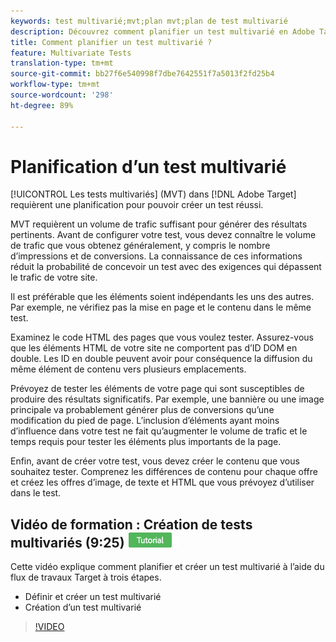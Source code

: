 ```yaml
---
keywords: test multivarié;mvt;plan mvt;plan de test multivarié
description: Découvrez comment planifier un test multivarié en Adobe Target afin de pouvoir créer un test réussi.
title: Comment planifier un test multivarié ?
feature: Multivariate Tests
translation-type: tm+mt
source-git-commit: bb27f6e540998f7dbe7642551f7a5013f2fd25b4
workflow-type: tm+mt
source-wordcount: '298'
ht-degree: 89%

---
```



# Planification d’un test multivarié

[!UICONTROL Les tests multivariés] (MVT) dans [!DNL Adobe Target] requièrent une planification pour pouvoir créer un test réussi.

MVT requièrent un volume de trafic suffisant pour générer des résultats pertinents. Avant de configurer votre test, vous devez connaître le volume de trafic que vous obtenez généralement, y compris le nombre d’impressions et de conversions. La connaissance de ces informations réduit la probabilité de concevoir un test avec des exigences qui dépassent le trafic de votre site.

Il est préférable que les éléments soient indépendants les uns des autres. Par exemple, ne vérifiez pas la mise en page et le contenu dans le même test.

Examinez le code HTML des pages que vous voulez tester. Assurez-vous que les éléments HTML de votre site ne comportent pas d’ID DOM en double. Les ID en double peuvent avoir pour conséquence la diffusion du même élément de contenu vers plusieurs emplacements.

Prévoyez de tester les éléments de votre page qui sont susceptibles de produire des résultats significatifs. Par exemple, une bannière ou une image principale va probablement générer plus de conversions qu’une modification du pied de page. L’inclusion d’éléments ayant moins d’influence dans votre test ne fait qu’augmenter le volume de trafic et le temps requis pour tester les éléments plus importants de la page.

Enfin, avant de créer votre test, vous devez créer le contenu que vous souhaitez tester. Comprenez les différences de contenu pour chaque offre et créez les offres d’image, de texte et HTML que vous prévoyez d’utiliser dans le test.

## Vidéo de formation : Création de tests multivariés (9:25) ![badge didacticiel](/help/assets/tutorial.png)

Cette vidéo explique comment planifier et créer un test multivarié à l’aide du flux de travaux Target à trois étapes.

* Définir et créer un test multivarié
* Création d’un test multivarié

>[!VIDEO](https://video.tv.adobe.com/v/17395)
